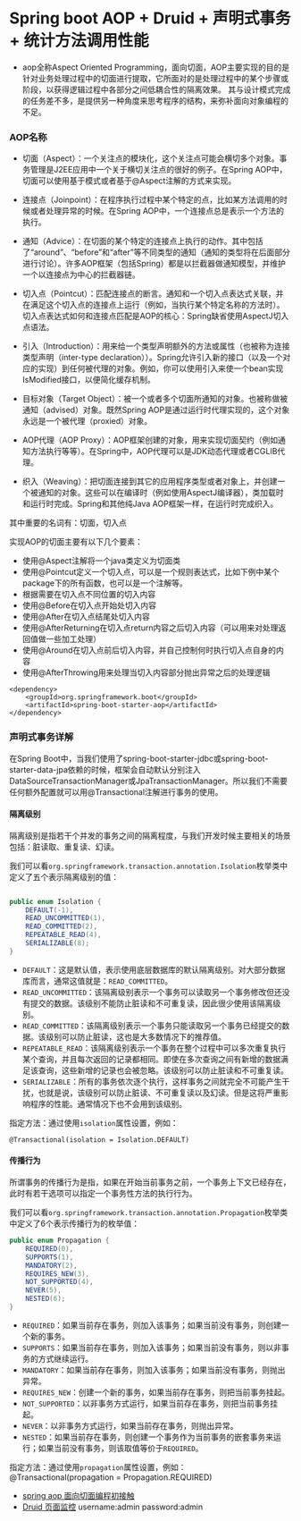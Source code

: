 # Spring boot AOP + Druid + 声明式事务 + 统计方法调用性能
* aop全称Aspect Oriented Programming，面向切面，AOP主要实现的目的是针对业务处理过程中的切面进行提取，它所面对的是处理过程中的某个步骤或阶段，以获得逻辑过程中各部分之间低耦合性的隔离效果。
其与设计模式完成的任务差不多，是提供另一种角度来思考程序的结构，来弥补面向对象编程的不足。


### AOP名称

* 切面（Aspect）：一个关注点的模块化，这个关注点可能会横切多个对象。事务管理是J2EE应用中一个关于横切关注点的很好的例子。在Spring AOP中，切面可以使用基于模式或者基于@Aspect注解的方式来实现。

* 连接点（Joinpoint）：在程序执行过程中某个特定的点，比如某方法调用的时候或者处理异常的时候。在Spring AOP中，一个连接点总是表示一个方法的执行。

* 通知（Advice）：在切面的某个特定的连接点上执行的动作。其中包括了“around”、“before”和“after”等不同类型的通知（通知的类型将在后面部分进行讨论）。许多AOP框架（包括Spring）都是以拦截器做通知模型，并维护一个以连接点为中心的拦截器链。

* 切入点（Pointcut）：匹配连接点的断言。通知和一个切入点表达式关联，并在满足这个切入点的连接点上运行（例如，当执行某个特定名称的方法时）。切入点表达式如何和连接点匹配是AOP的核心：Spring缺省使用AspectJ切入点语法。

* 引入（Introduction）：用来给一个类型声明额外的方法或属性（也被称为连接类型声明（inter-type declaration））。Spring允许引入新的接口（以及一个对应的实现）到任何被代理的对象。例如，你可以使用引入来使一个bean实现IsModified接口，以便简化缓存机制。

* 目标对象（Target Object）：被一个或者多个切面所通知的对象。也被称做被通知（advised）对象。既然Spring AOP是通过运行时代理实现的，这个对象永远是一个被代理（proxied）对象。

* AOP代理（AOP Proxy）：AOP框架创建的对象，用来实现切面契约（例如通知方法执行等等）。在Spring中，AOP代理可以是JDK动态代理或者CGLIB代理。

* 织入（Weaving）：把切面连接到其它的应用程序类型或者对象上，并创建一个被通知的对象。这些可以在编译时（例如使用AspectJ编译器），类加载时和运行时完成。Spring和其他纯Java AOP框架一样，在运行时完成织入。

其中重要的名词有：切面，切入点

实现AOP的切面主要有以下几个要素：

* 使用@Aspect注解将一个java类定义为切面类
* 使用@Pointcut定义一个切入点，可以是一个规则表达式，比如下例中某个package下的所有函数，也可以是一个注解等。
* 根据需要在切入点不同位置的切入内容
* 使用@Before在切入点开始处切入内容
* 使用@After在切入点结尾处切入内容
* 使用@AfterReturning在切入点return内容之后切入内容（可以用来对处理返回值做一些加工处理）
* 使用@Around在切入点前后切入内容，并自己控制何时执行切入点自身的内容
* 使用@AfterThrowing用来处理当切入内容部分抛出异常之后的处理逻辑

```maven
<dependency>
    <groupId>org.springframework.boot</groupId>
    <artifactId>spring-boot-starter-aop</artifactId>
</dependency>
```

### 声明式事务详解
在Spring Boot中，当我们使用了spring-boot-starter-jdbc或spring-boot-starter-data-jpa依赖的时候，框架会自动默认分别注入DataSourceTransactionManager或JpaTransactionManager。所以我们不需要任何额外配置就可以用@Transactional注解进行事务的使用。

#### 隔离级别

隔离级别是指若干个并发的事务之间的隔离程度，与我们开发时候主要相关的场景包括：脏读取、重复读、幻读。

我们可以看`org.springframework.transaction.annotation.Isolation`枚举类中定义了五个表示隔离级别的值：

```java

public enum Isolation {
    DEFAULT(-1),
    READ_UNCOMMITTED(1),
    READ_COMMITTED(2),
    REPEATABLE_READ(4),
    SERIALIZABLE(8);
}

```

*   `DEFAULT`：这是默认值，表示使用底层数据库的默认隔离级别。对大部分数据库而言，通常这值就是：`READ_COMMITTED`。
*   `READ_UNCOMMITTED`：该隔离级别表示一个事务可以读取另一个事务修改但还没有提交的数据。该级别不能防止脏读和不可重复读，因此很少使用该隔离级别。
*   `READ_COMMITTED`：该隔离级别表示一个事务只能读取另一个事务已经提交的数据。该级别可以防止脏读，这也是大多数情况下的推荐值。
*   `REPEATABLE_READ`：该隔离级别表示一个事务在整个过程中可以多次重复执行某个查询，并且每次返回的记录都相同。即使在多次查询之间有新增的数据满足该查询，这些新增的记录也会被忽略。该级别可以防止脏读和不可重复读。
*   `SERIALIZABLE`：所有的事务依次逐个执行，这样事务之间就完全不可能产生干扰，也就是说，该级别可以防止脏读、不可重复读以及幻读。但是这将严重影响程序的性能。通常情况下也不会用到该级别。

指定方法：通过使用`isolation`属性设置，例如：
		
	@Transactional(isolation = Isolation.DEFAULT)
	
#### 传播行为

所谓事务的传播行为是指，如果在开始当前事务之前，一个事务上下文已经存在，此时有若干选项可以指定一个事务性方法的执行行为。

我们可以看`org.springframework.transaction.annotation.Propagation`枚举类中定义了6个表示传播行为的枚举值：

```java
public enum Propagation {
    REQUIRED(0),
    SUPPORTS(1),
    MANDATORY(2),
    REQUIRES_NEW(3),
    NOT_SUPPORTED(4),
    NEVER(5),
    NESTED(6);
}
```

*   `REQUIRED`：如果当前存在事务，则加入该事务；如果当前没有事务，则创建一个新的事务。
*   `SUPPORTS`：如果当前存在事务，则加入该事务；如果当前没有事务，则以非事务的方式继续运行。
*   `MANDATORY`：如果当前存在事务，则加入该事务；如果当前没有事务，则抛出异常。
*   `REQUIRES_NEW`：创建一个新的事务，如果当前存在事务，则把当前事务挂起。
*   `NOT_SUPPORTED`：以非事务方式运行，如果当前存在事务，则把当前事务挂起。
*   `NEVER`：以非事务方式运行，如果当前存在事务，则抛出异常。
*   `NESTED`：如果当前存在事务，则创建一个事务作为当前事务的嵌套事务来运行；如果当前没有事务，则该取值等价于`REQUIRED`。

指定方法：通过使用`propagation`属性设置，例如：
    @Transactional(propagation = Propagation.REQUIRED)
    

* [spring aop 面向切面编程初接触](http://www.cnblogs.com/lic309/p/4079194.html/) 
* [Druid 页面监控](http://localhost:8088/druid/index.html)  username:admin password:admin


